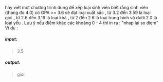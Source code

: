 hãy viết một chương trình dùng để xếp loại sinh viên biết rằng sinh viên (thang đo 4.0) có GPA >= 3.6 sẽ đạt loại xuất sắc ,  từ 3.2 đến 3.59 là loại giỏi , từ 2.6 đến 3.19 là loại khá , từ 2 đến 2.6 là loại trung bình và dưới 2.0 là loại yếu . Lưu ý nếu điểm khác các khoảng 0 - 4 thì in ra : "nhap lai so diem"
Ví dụ :
##### input:
> 3.5 
##### output:
> gioi 